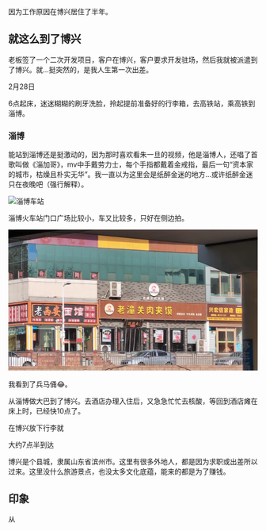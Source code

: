 因为工作原因在博兴居住了半年。

## 就这么到了博兴

老板签了一个二次开发项目，客户在博兴，客户要求开发驻场，然后我就被派遣到了博兴。就...挺突然的，是我人生第一次出差。

2月28日

6点起床，迷迷糊糊的刷牙洗脸，拎起提前准备好的行李箱，去高铁站，乘高铁到淄博。

### 淄博

能站到淄博还是挺激动的，因为那时喜欢看朱一旦的视频，他是淄博人，还唱了首歌叫做《淄加哥》，mv中手戴劳力士，每个手指都戴着金戒指，最后一句“资本家的城市，枯燥且朴实无华”。我一直以为这里会是纸醉金迷的地方...或许纸醉金迷只在夜晚吧（强行解释）。

![淄博车站](boxing-life.assets/zibo-station.jpg)

淄博火车站门口广场比较小，车又比较多，只好在侧边拍。

![淄博车站](boxing-life.assets/restaurant.jpg)

我看到了兵马俑:joy:。



从淄博做大巴到了博兴。去酒店办理入住后，又急急忙忙去核酸，等回到酒店瘫在床上时，已经快10点了。

在博兴放下行李就

大约7点半到达

博兴是个县城，隶属山东省滨州市。这里有很多外地人，都是因为求职或出差所以过来。这里没什么旅游景点，也没太多文化底蕴，能来的都是为了赚钱。

## 印象

从
